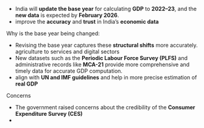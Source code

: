 - India will **update the base year** for calculating **GDP** to **2022–23**, and the **new data** is expected by **February 2026**.
- improve the **accuracy** and **trust** in India’s **economic data**

Why is the base year being changed:
- Revising the base year captures these **structural shifts** more accurately. agriculture to services and digital sectors
- New datasets such as the **Periodic Labour Force Survey (PLFS)** and administrative records like **MCA-21** provide more comprehensive and timely data for accurate GDP computation.
- align with **UN and IMF guidelines** and help in more precise estimation of **real GDP**

Concerns
- The government raised concerns about the credibility of the **Consumer Expenditure Survey (CES)**
- 